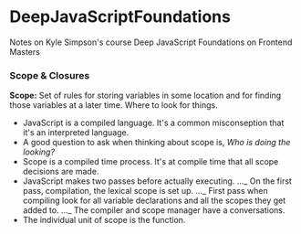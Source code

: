 # DeepJavaScriptFoundations

Notes on Kyle Simpson's course Deep JavaScript Foundations on Frontend Masters

### Scope & Closures

**Scope:** Set of rules for storing variables in some location and for finding those variables at a later time. Where to look for things.

- JavaScript is a compiled language. It's a common misconseption that it's an interpreted language.
- A good question to ask when thinking about scope is, _Who is doing the looking?_
- Scope is a compiled time process. It's at compile time that all scope decisions are made.
- JavaScript makes two passes before actually executing.
  ..._ On the first pass, compilation, the lexical scope is set up.
  ..._ First pass when compiling look for all variable declarations and all the scopes they get added to.
  ...\_ The compiler and scope manager have a conversations.
- The individual unit of scope is the function.
